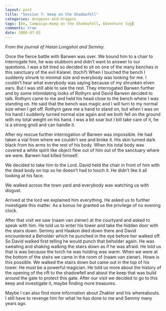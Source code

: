 ```yaml
---
layout: post
title: "Session 7: Keep on the Shadowfell"
categories: dungeons-and-dragons
tags: [4e, Campaign-Keep on the Shadowfell, Adventure log]
comments: true
date: 2008-07-01
---
```


*From the journal of Haian Longshot and Semmy.*

Once the fierce battle with Barwen was over. We bound him to a chair to interrogate him, he was stubborn and didn’t want to answer to our questions. I was a bit tired so decided to sit on one of the many benches in this sanctuary of the evil Kalarel. (toch?) When I touched the bench I suddenly shrunk to minimal size and everybody was looking for me. I couldn’t hear what everybody was saying because of my shrunken elven ears. But I was still able to see the rest. They interrogated Barwen further and by some intimidating looks of Rothyrn and David Barwen decided to talk. Rothyrn came to me and held his head close to the bench where I was standing on. He said that the bench was magic and I will turn to my normal size when I get off. Rothyrn gave me a hand to stand on, but when I was on his hand I suddenly turned normal size again and we both fell on the ground with my total weight on his hand. I was a bit soar but I bill take care of it, he is a strong gnoll and can handle it.

After my rescue further interrogation of Barwen was impossible. He had taken a vial from where we couldn’t see and broke it. His skin turned dark black from his arms to the rest of his body. When his total body was covered a white spirit like object flew out of him out of the sanctuary where we were. Barwen had killed himself.

We decided to take him to the Lord. David held the chair in front of him with the dead body on top so he doesn’t had to touch it. He didn’t like it all looking at his face.

We walked across the town yard and everybody was watching us with disgust.

Arrived at the lord we explained him everything. He asked us to further investigate this matter. As a bonus he granted us the privilege of no evening clock.

After that visit we saw (naam van ziener) at the courtyard and asked to speak with him. He told us to enter his tower and take the hidden door with the stairs down. Semmy and Haakon died down there and David encountered a Beholder which he punched in the eye before her walked off. So David walked first telling he would punch that beholder again. He was sweating and shaking walking the stairs down as if he was afraid. He told us that is was because the torch he was holding was warm. When we were at the bottom of the stairs we came in the room of (naam van ziener). Howe is this possible. We walked the stairs down but came out in the top of his tower. He must be a powerful magician. He told us more about the history of the opening of the rift to the shadowfell and about the keep that was build around the gate to protect this gate.
After our visit we decided to go to this keep and investigate it, maybe finding more treasures.

Maybe I can also find more information about Zhakter and his whereabouts. I still have to revenge him for what he has done to me and Semmy many years ago.
